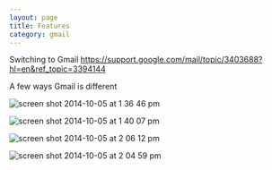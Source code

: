 ```yaml
---
layout: page
title: Features
category: gmail
---
```


Switching to Gmail
https://support.google.com/mail/topic/3403688?hl=en&ref_topic=3394144

A few ways Gmail is different

![screen shot 2014-10-05 at 1 36 46 pm](https://cloud.githubusercontent.com/assets/6171781/4519305/49c05828-4cb6-11e4-894c-923cfd5083e1.png)

![screen shot 2014-10-05 at 1 40 07 pm](https://cloud.githubusercontent.com/assets/6171781/4519331/bfba02d6-4cb6-11e4-96ab-13b7f88f75ff.png)

![screen shot 2014-10-05 at 2 06 12 pm](https://cloud.githubusercontent.com/assets/6171781/4519415/557cc300-4cba-11e4-9967-51bfabed298a.png)

![screen shot 2014-10-05 at 2 04 59 pm](https://cloud.githubusercontent.com/assets/6171781/4519412/39f41bb0-4cba-11e4-84ff-1307042fe5b8.png)




